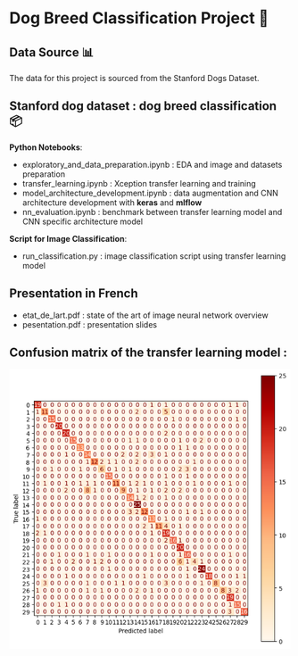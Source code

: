# Dog Breed Classification Project 🐾
## Data Source 📊


The data for this project is sourced from the Stanford Dogs Dataset.

## Stanford dog dataset : dog breed classification 📦

**Python Notebooks**:
- exploratory_and_data_preparation.ipynb : EDA and image and datasets preparation
- transfer_learning.ipynb : Xception transfer learning and training
- model_architecture_development.ipynb : data augmentation and CNN architecture development with **keras** and **mlflow** 
- nn_evaluation.ipynb : benchmark between transfer learning model and CNN specific architecture model

**Script for Image Classification**:
- run_classification.py : image classification script using transfer learning model 

## Presentation in French
- etat_de_lart.pdf : state of the art of image neural network overview
- pesentation.pdf : presentation slides

## Confusion matrix of the transfer learning model : 

![Confusion matrix](img/output.png)